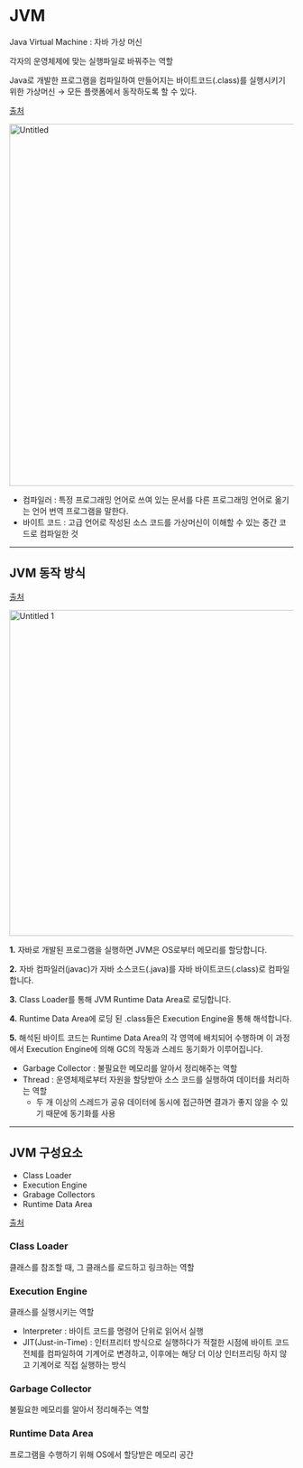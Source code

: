 # JVM

Java Virtual Machine : 자바 가상 머신

각자의 운영체제에 맞는 실행파일로 바꿔주는 역할

Java로 개발한 프로그램을 컴파일하여 만들어지는 바이트코드(.class)를 실행시키기 위한 가상머신 → 모든 플랫폼에서 동작하도록 할 수 있다.

[출처](https://coding-factory.tistory.com/827)

<img width="642" alt="Untitled" src="https://github.com/ssssihoon/Learn/assets/127017020/90622f54-1034-4353-b0e6-f12f090eec58">


- 컴파일러 : 특정 프로그래밍 언어로 쓰여 있는 문서를 다른 프로그래밍 언어로 옮기는 언어 번역 프로그램을 말한다.
- 바이트 코드 : 고급 언어로 작성된 소스 코드를 가상머신이 이해할 수 있는 중간 코드로 컴파일한 것

---

## JVM 동작 방식

[출처](https://coding-factory.tistory.com/828)

<img width="578" alt="Untitled 1" src="https://github.com/ssssihoon/Learn/assets/127017020/a5c751da-1830-4842-9755-7446f556dbfb">

**1.** 자바로 개발된 프로그램을 실행하면 JVM은 OS로부터 메모리를 할당합니다.

**2.** 자바 컴파일러(javac)가 자바 소스코드(.java)를 자바 바이트코드(.class)로 컴파일합니다.

**3.** Class Loader를 통해 JVM Runtime Data Area로 로딩합니다.

**4.** Runtime Data Area에 로딩 된 .class들은 Execution Engine을 통해 해석합니다.

**5.** 해석된 바이트 코드는 Runtime Data Area의 각 영역에 배치되어 수행하며 이 과정에서 Execution Engine에 의해 GC의 작동과 스레드 동기화가 이루어집니다.

- Garbage Collector : 불필요한 메모리를 알아서 정리해주는 역할
- Thread : 운영체제로부터 자원을 할당받아 소스 코드를 실행하여 데이터를 처리하는 역할
    - 두 개 이상의 스레드가 공유 데이터에 동시에 접근하면 결과가 좋지 않을 수 있기 때문에 동기화를 사용

---

## JVM 구성요소

- Class Loader
- Execution Engine
- Grabage Collectors
- Runtime Data Area

[출처]([https://doozi0316.tistory.com/entry/1주차-JVM은-무엇이며-자바-코드는-어떻게-실행하는-것인가](https://doozi0316.tistory.com/entry/1%EC%A3%BC%EC%B0%A8-JVM%EC%9D%80-%EB%AC%B4%EC%97%87%EC%9D%B4%EB%A9%B0-%EC%9E%90%EB%B0%94-%EC%BD%94%EB%93%9C%EB%8A%94-%EC%96%B4%EB%96%BB%EA%B2%8C-%EC%8B%A4%ED%96%89%ED%95%98%EB%8A%94-%EA%B2%83%EC%9D%B8%EA%B0%80))

### Class Loader

클래스를 참조할 때, 그 클래스를 로드하고 링크하는 역할

### Execution Engine

클래스를 실행시키는 역할

- Interpreter : 바이트 코드를 명령어 단위로 읽어서 실행
- JIT(Just-in-Time) : 인터프리터 방식으로 실행하다가 적절한 시점에 바이트 코드 전체를 컴파일하여 기계어로 변경하고, 이후에는 해당 더 이상 인터프리팅 하지 않고 기계어로 직접 실행하는 방식

### Garbage Collector

불필요한 메모리를 알아서 정리해주는 역할

### Runtime Data Area

프로그램을 수행하기 위해 OS에서 할당받은 메모리 공간
